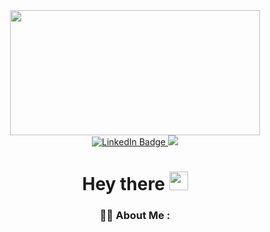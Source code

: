 <div id="header" align="center">
 <img src="https://media.giphy.com/media/dWesBcTLavkZuG35MI/giphy.gif" width="400" height="200"/>
</div>

<div id="badges" align="center">
  <a href="linkedin-URL">
    <img src="https://img.shields.io/badge/LinkedIn-blue?style=for-the-badge&logo=linkedin&logoColor=white" alt="LinkedIn Badge"/>
  </a>
  <a href="HH-URL">
    <img src="https://img.shields.io/badge/HeadHunter-red?logo=logoColor=white&style=for-the-badge"/>
  </a>
     <br><img src="https://komarev.com/ghpvc/?username=malevi413&style=flat-square&color=blue" alt=""/>
  </br>
<h1>
  Hey there
  <img src="https://media.giphy.com/media/hvRJCLFzcasrR4ia7z/giphy.gif" width="30px"/>
</h1>



### :man_technologist: About Me :
